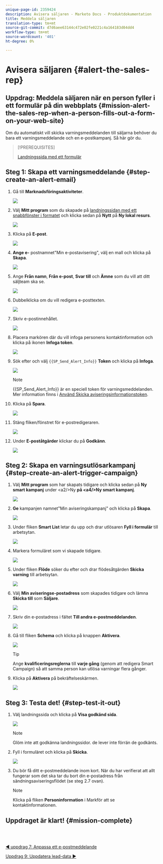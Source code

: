 ```yaml
---
unique-page-id: 2359424
description: Avisera säljaren - Marketo Docs - Produktdokumentation
title: Meddela säljaren
translation-type: tm+mt
source-git-commit: d7d6aee63144c472e02fe0221c4a164183d04dd4
workflow-type: tm+mt
source-wordcount: '401'
ht-degree: 0%

---
```



# Avisera säljaren {#alert-the-sales-rep}

## Uppdrag: Meddela säljaren när en person fyller i ett formulär på din webbplats {#mission-alert-the-sales-rep-when-a-person-fills-out-a-form-on-your-web-site}

Om du automatiskt vill skicka varningsmeddelanden till säljarna behöver du bara ett varningsmeddelande och en e-postkampanj. Så här gör du.

>[!PREREQUISITES]
>
>[Landningssida med ett formulär](/help/marketo/getting-started/quick-wins/landing-page-with-a-form.md)

## Steg 1: Skapa ett varningsmeddelande {#step-create-an-alert-email}

1. Gå till **Marknadsföringsaktiviteter**.

   ![](assets/one-5.png)

1. Välj **Mitt program** som du skapade på [landningssidan med ett snabbfönster i formatet](/help/marketo/getting-started/quick-wins/landing-page-with-a-form.md) och klicka sedan på **Nytt** på **Ny lokal resurs**.

   ![](assets/two-6.png)

1. Klicka på **E-post**.

   ![](assets/three-5.png)

1. **Ange e-** postnamnet&quot;Min e-postavisering&quot;, välj en mall och klicka på  **Skapa**.

   ![](assets/four-4.png)

1. Ange **Från namn**, **Från e-post**, **Svar till** och **Ämne** som du vill att ditt säljteam ska se.

   ![](assets/five-5.png)

1. Dubbelklicka om du vill redigera e-posttexten.

   ![](assets/six-5.png)

1. Skriv e-postinnehållet.

   ![](assets/seven-6.png)

1. Placera markören där du vill infoga personens kontaktinformation och klicka på ikonen **Infoga token**.

   ![](assets/eight-4.png)

1. Sök efter och välj `{{SP_Send_Alert_Info}}` **Token** och klicka på **Infoga**.

   ![](assets/image2014-9-24-13-3a10-3a0.png)

   >[!NOTE]
   >
   >{{SP_Send_Alert_Info}} är en speciell token för varningsmeddelanden. Mer information finns i [Använd Skicka aviseringsinformationstoken](/help/marketo/product-docs/email-marketing/general/using-tokens/use-the-send-alert-info-token.md).

1. Klicka på **Spara**.

   ![](assets/ten-5.png)

1. Stäng fliken/fönstret för e-postredigeraren.

   ![](assets/eleven-5.png)

1. Under **E-poståtgärder** klickar du på **Godkänn**.

   ![](assets/twelve-4.png)

## Steg 2: Skapa en varningsutlösarkampanj {#step-create-an-alert-trigger-campaign}

1. Välj **Mitt program** som har skapats tidigare och klicka sedan på **Ny smart kampanj** under &lt;a2/>Ny **på &lt;a4/>Ny smart kampanj**.

   ![](assets/image2014-9-24-13-3a14-3a17.png)

1. **Ge** kampanjen namnet&quot;Min aviseringskampanj&quot; och klicka på  **Skapa**.

   ![](assets/image2014-9-24-13-3a14-3a28.png)

1. Under fliken **Smart List** letar du upp och drar utlösaren **Fyll i formulär** till arbetsytan.

   ![](assets/image2014-9-24-13-3a14-3a43.png)

1. Markera formuläret som vi skapade tidigare.

   ![](assets/image2014-9-24-13-3a14-3a58.png)

1. Under fliken **Flöde** söker du efter och drar flödesåtgärden **Skicka varning** till arbetsytan.

   ![](assets/image2014-9-24-13-3a15-3a10.png)

1. Välj **Min aviseringse-postadress** som skapades tidigare och lämna **Skicka till** som **Säljare**.

   ![](assets/eighteen-1.png)

1. Skriv din e-postadress i fältet **Till andra e-postmeddelanden**.

   ![](assets/nineteen-2.png)

1. Gå till fliken **Schema** och klicka på knappen **Aktivera**.

   ![](assets/twenty-2.png)

   >[!TIP]
   >
   >Ange **kvalificeringsreglerna** till **varje gång** (genom att redigera Smart Campaign) så att samma person kan utlösa varningar flera gånger.

1. Klicka på **Aktivera** på bekräftelseskärmen.

   ![](assets/twenty-one-1.png)

## Steg 3: Testa det! {#step-test-it-out}

1. Välj landningssida och klicka på **Visa godkänd sida**.

   ![](assets/image2014-9-24-13-3a17-3a8.png)

   >[!NOTE]
   >
   >Glöm inte att godkänna landningssidor. de lever inte förrän de godkänts.

1. Fyll i formuläret och klicka på **Skicka**.

   ![](assets/image2014-9-24-13-3a17-3a41.png)

1. Du bör få ditt e-postmeddelande inom kort. När du har verifierat att allt fungerar som det ska tar du bort din e-postadress från sändningsaviseringsflödet (se steg 2.7 ovan).

   >[!NOTE]
   >
   >Klicka på fliken **Personinformation** i Markför att se kontaktinformationen.

## Uppdraget är klart! {#mission-complete}

<br> 

[◄ uppdrag 7: Anpassa ett e-postmeddelande](personalize-an-email.md)

[Uppdrag 9: Uppdatera lead-data ►](update-person-data.md)
